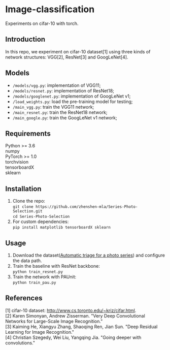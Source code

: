 # Image-classification

  Experiments on cifar-10 with torch.         
  
## Introduction
  In this repo, we experiment on cifar-10 dataset[1] using three kinds of network structures: VGG[2], ResNet[3] and GoogLeNet[4].   

## Models
  * `/models/vgg.py`: implementation of VGG11;  
  * `/models/resnet.py`: implementation of ResNet18;  
  * `/models/googlenet.py`: implementation of GoogLeNet v1;  
  * `/load_weights.py`: load the pre-training model for testing;  
  * `/main_vgg.py`: train the VGG11 network;  
  * `/main_resnet.py`: train the ResNet18 network;  
  * `/main_google.py`: train the GoogLeNet v1 network;  
## Requirements  

  Python >= 3.6  
  numpy  
  PyTorch >= 1.0  
  torchvision  
  tensorboardX  
  sklearn  
  

## Installation
  1. Clone the repo:   
    ```
    git clone https://github.com/zhenshen-mla/Series-Photo-Selection.git   
    ```   
    ```
    cd Series-Photo-Selection  
    ```
  2. For custom dependencies:   
    ```
    pip install matplotlib tensorboardX sklearn   
    ```
## Usage   
  1. Download the dataset([Automatic triage for a photo series](https://phototriage.cs.princeton.edu/dataset.html)) and configure the data path.   
  2. Train the baseline with ResNet backbone:  
  ``` python train_resnet.py ```  
  3. Train the network with PAUnit:  
  ``` python train_pau.py ```  
  
## References
  [1] cifar-10 dataset: http://www.cs.toronto.edu/~kriz/cifar.html.  
  [2] Karen Simonyan, Andrew Zisserman. "Very Deep Convolutional Networks for Large-Scale Image Recognition."   
  [3] Kaiming He, Xiangyu Zhang, Shaoqing Ren, Jian Sun. "Deep Residual Learning for Image Recognition."    
  [4] Christian Szegedy, Wei Liu, Yangqing Jia. "Going deeper with convolutions."  
